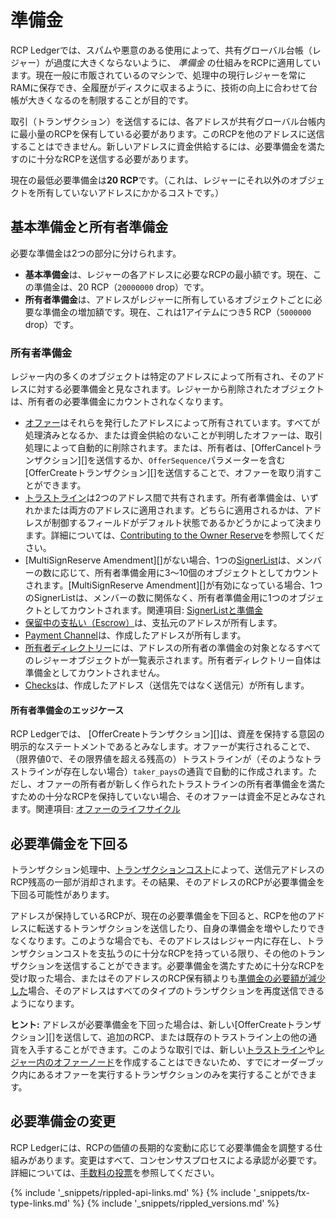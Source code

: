 # 準備金

RCP Ledgerでは、スパムや悪意のある使用によって、共有グローバル台帳（レジャー）が過度に大きくならないように、 _準備金_ の仕組みをRCPに適用しています。現在一般に市販されているのマシンで、処理中の現行レジャーを常にRAMに保存でき、全履歴がディスクに収まるように、技術の向上に合わせて台帳が大きくなるのを制限することが目的です。

取引（トランザクション）を送信するには、各アドレスが共有グローバル台帳内に最小量のRCPを保有している必要があります。このRCPを他のアドレスに送信することはできません。新しいアドレスに資金供給するには、必要準備金を満たすのに十分なRCPを送信する必要があります。

現在の最低必要準備金は**20 RCP**です。（これは、レジャーにそれ以外のオブジェクトを所有していないアドレスにかかるコストです。）


## 基本準備金と所有者準備金

必要な準備金は2つの部分に分けられます。

* **基本準備金**は、レジャーの各アドレスに必要なRCPの最小額です。現在、この準備金は、20 RCP（`20000000` drop）です。
* **所有者準備金**は、アドレスがレジャーに所有しているオブジェクトごとに必要な準備金の増加額です。現在、これは1アイテムにつき5 RCP（`5000000` drop）です。


### 所有者準備金

レジャー内の多くのオブジェクトは特定のアドレスによって所有され、そのアドレスに対する必要準備金と見なされます。レジャーから削除されたオブジェクトは、所有者の必要準備金にカウントされなくなります。

- [オファー](offer.html)はそれらを発行したアドレスによって所有されています。すべてが処理済みとなるか、または資金供給のないことが判明したオファーは、取引処理によって自動的に削除されます。または、所有者は、[OfferCancelトランザクション][]を送信するか、`OfferSequence`パラメーターを含む[OfferCreateトランザクション][]を送信することで、オファーを取り消すことができます。
- [トラストライン](ripplestate.html)は2つのアドレス間で共有されます。所有者準備金は、いずれかまたは両方のアドレスに適用されます。どちらに適用されるかは、アドレスが制御するフィールドがデフォルト状態であるかどうかによって決まります。詳細については、[Contributing to the Owner Reserve](ripplestate.html#所有者の準備金への資金供給)を参照してください。
- [MultiSignReserve Amendment][]がない場合、1つの[SignerList](signerlist.html)は、メンバーの数に応じて、所有者準備金用に3～10個のオブジェクトとしてカウントされます。[MultiSignReserve Amendment][]が有効になっている場合、1つのSignerListは、メンバーの数に関係なく、所有者準備金用に1つのオブジェクトとしてカウントされます。関連項目: [SignerListと準備金](signerlist.html#signerlistと準備金)
- [保留中の支払い（Escrow）](escrow-object.html)は、支払元のアドレスが所有します。
- [Payment Channel](use-payment-channels.html)は、作成したアドレスが所有します。
- [所有者ディレクトリー](directorynode.html)には、アドレスの所有者の準備金の対象となるすべてのレジャーオブジェクトが一覧表示されます。所有者ディレクトリー自体は準備金としてカウントされません。
- [Checks](checks.html)は、作成したアドレス（送信先ではなく送信元）が所有します。


#### 所有者準備金のエッジケース

RCP Ledgerでは、 [OfferCreateトランザクション][]は、資産を保持する意図の明示的なステートメントであるとみなします。オファーが実行されることで、（限界値0で、その限界値を超える残高の）トラストラインが（そのようなトラストラインが存在しない場合）`taker_pays`の通貨で自動的に作成されます。ただし、オファーの所有者が新しく作られたトラストラインの所有者準備金を満たすための十分なRCPを保持していない場合、そのオファーは資金不足とみなされます。関連項目: [オファーのライフサイクル](offers.html#オファーのライフサイクル)


## 必要準備金を下回る

トランザクション処理中、[トランザクションコスト](transaction-cost.html)によって、送信元アドレスのRCP残高の一部が消却されます。その結果、そのアドレスのRCPが必要準備金を下回る可能性があります。

アドレスが保持しているRCPが、現在の必要準備金を下回ると、RCPを他のアドレスに転送するトランザクションを送信したり、自身の準備金を増やしたりできなくなります。このような場合でも、そのアドレスはレジャー内に存在し、トランザクションコストを支払うのに十分なRCPを持っている限り、その他のトランザクションを送信することができます。必要準備金を満たすために十分なRCPを受け取った場合、またはそのアドレスのRCP保有額よりも[準備金の必要額が減少した](#必要準備金の変更)場合、そのアドレスはすべてのタイプのトランザクションを再度送信できるようになります。

**ヒント:** アドレスが必要準備金を下回った場合は、新しい[OfferCreateトランザクション][]を送信して、追加のRCP、または既存のトラストライン上の他の通貨を入手することができます。このような取引では、新しい[トラストライン](ripplestate.html)や[レジャー内のオファーノード](offer.html)を作成することはできないため、すでにオーダーブック内にあるオファーを実行するトランザクションのみを実行することができます。


## 必要準備金の変更

RCP Ledgerには、RCPの価値の長期的な変動に応じて必要準備金を調整する仕組みがあります。変更はすべて、コンセンサスプロセスによる承認が必要です。詳細については、[手数料の投票](fee-voting.html)を参照してください。

<!--{# common link defs #}-->
{% include '_snippets/rippled-api-links.md' %}
{% include '_snippets/tx-type-links.md' %}
{% include '_snippets/rippled_versions.md' %}
